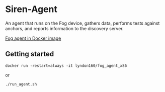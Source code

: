 # Siren-Agent
An agent that runs on the Fog device, gathers data, performs tests against anchors, and reports information to the discovery server.


[Fog agent in Docker image](https://hub.docker.com/r/lyndon160/fog_agent_x86/)


## Getting started
`docker run -restart=always -it lyndon160/fog_agent_x86`

or

`./run_agent.sh`

